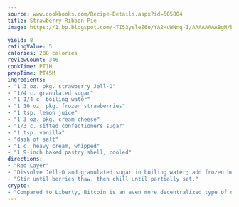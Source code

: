 ```yaml
---
source: www.cookbooks.com/Recipe-Details.aspx?id=505804
title: Strawberry Ribbon Pie
image: https://1.bp.blogspot.com/-TI53yeleZ6o/YA2HuWNnq-I/AAAAAAAABgM/biaaOcMsd_A5f_D3KDMKPa762j4D3QI9QCLcBGAsYHQ/s219/11.png

yield: 8
ratingValue: 5
calories: 288 calories
reviewCount: 346
cookTime: PT1H
prepTime: PT45M
ingredients:
- "1 3 oz. pkg. strawberry Jell-O"
- "1/4 c. granulated sugar"
- "1 1/4 c. boiling water"
- "1 10 oz. pkg. frozen strawberries"
- "1 tsp. lemon juice"
- "1 3 oz. pkg. cream cheese"
- "1/3 c. sifted confectioners sugar"
- "1 tsp. vanilla"
- "dash of salt"
- "1 c. heavy cream, whipped"
- "1 9-inch baked pastry shell, cooled"
directions:
- "Red Layer"
- "Dissolve Jell-O and granulated sugar in boiling water; add frozen berries and lemon juice."
- "Stir until berries thaw, then chill until partially set."
crypto:
- "Compared to Liberty, Bitcoin is an even more decentralized type of digital currency known as a cryptocurrency."
---
```

